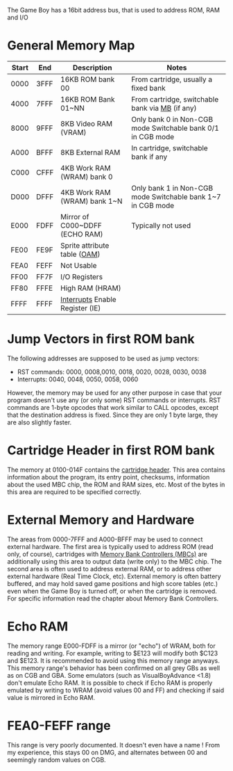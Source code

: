 The Game Boy has a 16bit address bus, that is used to address ROM, RAM and I/O 

# General Memory Map


| **Start**   | **End**   | **Description**                                                                                  | **Notes**|
|-------------|-----------|--------------------------------------------------------------------------------------------------|-----------|
| 0000        | 3FFF      | 16KB ROM bank 00                                                                                 | From cartridge, usually a fixed bank|
| 4000        | 7FFF      | 16KB ROM Bank 01\~NN                                                                             | From cartridge, switchable bank via [MB](#memory-bank-controllers) (if any)|
| 8000        | 9FFF      | 8KB Video RAM (VRAM)                                                                             | Only bank 0 in Non-CGB mode Switchable bank 0/1 in CGB mode |
| A000        | BFFF      | 8KB External RAM                                                                                 | In cartridge, switchable bank if any
| C000        | CFFF      | 4KB Work RAM (WRAM) bank 0                                                                       | |
| D000        | DFFF      | 4KB Work RAM (WRAM) bank 1\~N                                                                    | Only bank 1 in Non-CGB mode Switchable bank 1\~7 in CGB mode |
| E000        | FDFF      | Mirror of C000\~DDFF (ECHO RAM)                                                                  | Typically not used|
| FE00        | FE9F      | Sprite attribute table ([OAM](#vram-sprite-attribute-table-oam))   | |
| FEA0        | FEFF      | Not Usable                                                                                       | |
| FF00        | FF7F      | I/O Registers                                                                                    | |
| FF80        | FFFE      | High RAM (HRAM)                                                                                  | |
| FFFF        | FFFF      | [Interrupts](#interrupts) Enable Register (IE)                                         | |

# Jump Vectors in first ROM bank

The following addresses are supposed to be used as jump vectors:

-   RST commands: 0000, 0008,0010, 0018, 0020, 0028, 0030, 0038
-   Interrupts: 0040, 0048, 0050, 0058, 0060

However, the memory may be used for any other purpose in case that your
program doesn't use any (or only some) RST commands or interrupts. RST
commands are 1-byte opcodes that work similar to CALL opcodes, except
that the destination address is fixed. Since they are only 1 byte large,
they are also slightly faster.

# Cartridge Header in first ROM bank


The memory at 0100-014F contains the [cartridge
header](#the-cartridge-header). This area contains information
about the program, its entry point, checksums, information about the
used MBC chip, the ROM and RAM sizes, etc. Most of the bytes in this
area are required to be specified correctly.

# External Memory and Hardware

The areas from 0000-7FFF and A000-BFFF may be used to connect external
hardware. The first area is typically used to address ROM (read only, of
course), cartridges with [Memory Bank Controllers
(MBCs)](Memory_Bank_Controllers "wikilink") are additionally using this
area to output data (write only) to the MBC chip. The second area is
often used to address external RAM, or to address other external
hardware (Real Time Clock, etc). External memory is
often battery buffered, and may hold saved game positions and high score
tables (etc.) even when the Game Boy is turned off, or when the
cartridge is removed. For specific information read the chapter about
Memory Bank Controllers.

# Echo RAM

The memory range E000-FDFF is a mirror (or \"echo\") of WRAM, both for
reading and writing. For example, writing to \$E123 will modify both
\$C123 and \$E123. It is recommended to avoid using this memory range
anyways. This memory range's behavior has been confirmed on all grey
GBs as well as on CGB and GBA. Some emulators (such as VisualBoyAdvance
\<1.8) don't emulate Echo RAM. It is possible to check if Echo RAM is
properly emulated by writing to WRAM (avoid values 00 and FF) and
checking if said value is mirrored in Echo RAM.

# FEA0-FEFF range

This range is very poorly documented. It doesn't even have a name !
From my experience, this stays 00 on DMG, and alternates between 00 and
seemingly random values on CGB.
